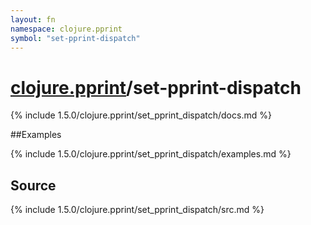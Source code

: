 ```yaml
---
layout: fn
namespace: clojure.pprint
symbol: "set-pprint-dispatch"
---
```


# [clojure.pprint](../)/set-pprint-dispatch

{% include 1.5.0/clojure.pprint/set_pprint_dispatch/docs.md %}

##Examples

{% include 1.5.0/clojure.pprint/set_pprint_dispatch/examples.md %}
## Source
{% include 1.5.0/clojure.pprint/set_pprint_dispatch/src.md %}

